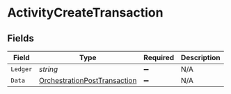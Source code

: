 # ActivityCreateTransaction


## Fields

| Field                                                                                   | Type                                                                                    | Required                                                                                | Description                                                                             |
| --------------------------------------------------------------------------------------- | --------------------------------------------------------------------------------------- | --------------------------------------------------------------------------------------- | --------------------------------------------------------------------------------------- |
| `Ledger`                                                                                | *string*                                                                                | :heavy_minus_sign:                                                                      | N/A                                                                                     |
| `Data`                                                                                  | [OrchestrationPostTransaction](../../Models/Components/OrchestrationPostTransaction.md) | :heavy_minus_sign:                                                                      | N/A                                                                                     |